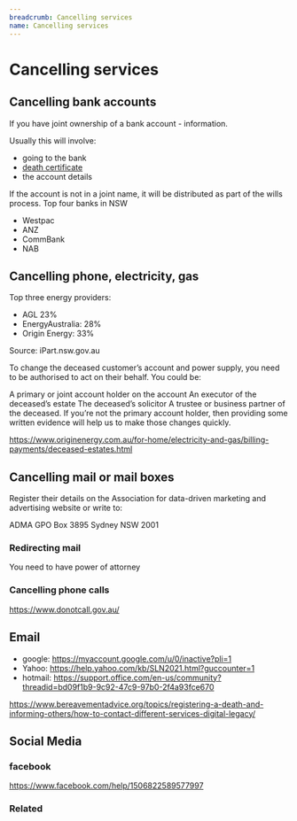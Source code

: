 ```yaml
---
breadcrumb: Cancelling services
name: Cancelling services
---
```


Cancelling services
===========================
## Cancelling bank accounts

<!--
  Light:  <p class="au-callout">
  Dark:   <p class="au-callout au-callout--dark">
-->

<p class="au-callout" aria-label="Callout description1">
If you have joint ownership of a bank account - information.
</p>

Usually this will involve:
- going to the bank
- [death certificate](/register-the-death/getting-a-death-certificate)
- the account details

If the account is not in a joint name, it will be distributed as part of the wills process.
Top four banks in NSW
- Westpac
- ANZ
- CommBank
- NAB


## Cancelling phone, electricity, gas
Top three energy providers:
* AGL 23%
* EnergyAustralia: 28%
* Origin Energy: 33%

Source: iPart.nsw.gov.au
<!-- source of market share of energy companies in NSW https://www.ipart.nsw.gov.au/files/sharedassets/website/shared-files/investigation-compliance-monitoring-energy-publications-electricity-gas-market-monitoring-201718/draft-report-review-of-the-performance-and-competitivness-of-the-retail-energy-market-in-nsw-october-2018.pdf -->


To change the deceased customer’s account and power supply, you need to be authorised to act on their behalf. You could be:

A primary or joint account holder on the account
An executor of the deceased’s estate
The deceased’s solicitor
A trustee or business partner of the deceased.
If you’re not the primary account holder, then providing some written evidence will help us to make those changes quickly.

https://www.originenergy.com.au/for-home/electricity-and-gas/billing-payments/deceased-estates.html

## Cancelling mail or mail boxes
Register their details on the Association for data-driven marketing and advertising website or write to:

ADMA
GPO Box 3895
Sydney NSW 2001

### Redirecting mail
You need to have power of attorney

### Cancelling phone calls

https://www.donotcall.gov.au/

## Email

- google: https://myaccount.google.com/u/0/inactive?pli=1
- Yahoo: https://help.yahoo.com/kb/SLN2021.html?guccounter=1
- hotmail: https://support.office.com/en-us/community?threadid=bd09f1b9-9c92-47c9-97b0-2f4a93fce670

<!--- these three are chosen because they are the most-used email providers in australia --->


https://www.bereavementadvice.org/topics/registering-a-death-and-informing-others/how-to-contact-different-services-digital-legacy/
## Social Media

### facebook
https://www.facebook.com/help/1506822589577997

### Related

